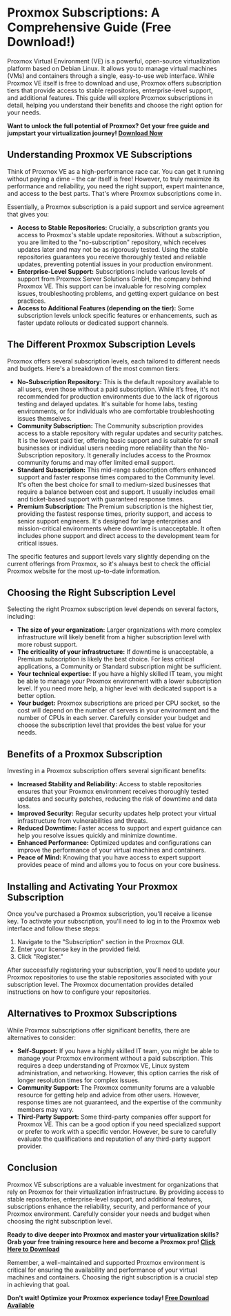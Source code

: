 # Proxmox Subscriptions: A Comprehensive Guide (Free Download!)

Proxmox Virtual Environment (VE) is a powerful, open-source virtualization platform based on Debian Linux. It allows you to manage virtual machines (VMs) and containers through a single, easy-to-use web interface. While Proxmox VE itself is free to download and use, Proxmox offers subscription tiers that provide access to stable repositories, enterprise-level support, and additional features. This guide will explore Proxmox subscriptions in detail, helping you understand their benefits and choose the right option for your needs.

**Want to unlock the full potential of Proxmox? Get your free guide and jumpstart your virtualization journey! [Download Now](https://udemywork.com/proxmox-subscriptions)**

## Understanding Proxmox VE Subscriptions

Think of Proxmox VE as a high-performance race car. You can get it running without paying a dime – the car itself is free! However, to truly maximize its performance and reliability, you need the right support, expert maintenance, and access to the best parts. That's where Proxmox subscriptions come in.

Essentially, a Proxmox subscription is a paid support and service agreement that gives you:

*   **Access to Stable Repositories:** Crucially, a subscription grants you access to Proxmox's stable update repositories. Without a subscription, you are limited to the "no-subscription" repository, which receives updates later and may not be as rigorously tested.  Using the stable repositories guarantees you receive thoroughly tested and reliable updates, preventing potential issues in your production environment.
*   **Enterprise-Level Support:** Subscriptions include various levels of support from Proxmox Server Solutions GmbH, the company behind Proxmox VE. This support can be invaluable for resolving complex issues, troubleshooting problems, and getting expert guidance on best practices.
*   **Access to Additional Features (depending on the tier):**  Some subscription levels unlock specific features or enhancements, such as faster update rollouts or dedicated support channels.

## The Different Proxmox Subscription Levels

Proxmox offers several subscription levels, each tailored to different needs and budgets. Here's a breakdown of the most common tiers:

*   **No-Subscription Repository:** This is the default repository available to all users, even those without a paid subscription. While it’s free, it's not recommended for production environments due to the lack of rigorous testing and delayed updates.  It's suitable for home labs, testing environments, or for individuals who are comfortable troubleshooting issues themselves.
*   **Community Subscription:** The Community subscription provides access to a stable repository with regular updates and security patches. It is the lowest paid tier, offering basic support and is suitable for small businesses or individual users needing more reliability than the No-Subscription repository.  It generally includes access to the Proxmox community forums and may offer limited email support.
*   **Standard Subscription:** This mid-range subscription offers enhanced support and faster response times compared to the Community level.  It's often the best choice for small to medium-sized businesses that require a balance between cost and support. It usually includes email and ticket-based support with guaranteed response times.
*   **Premium Subscription:** The Premium subscription is the highest tier, providing the fastest response times, priority support, and access to senior support engineers. It's designed for large enterprises and mission-critical environments where downtime is unacceptable.  It often includes phone support and direct access to the development team for critical issues.

The specific features and support levels vary slightly depending on the current offerings from Proxmox, so it's always best to check the official Proxmox website for the most up-to-date information.

## Choosing the Right Subscription Level

Selecting the right Proxmox subscription level depends on several factors, including:

*   **The size of your organization:**  Larger organizations with more complex infrastructure will likely benefit from a higher subscription level with more robust support.
*   **The criticality of your infrastructure:**  If downtime is unacceptable, a Premium subscription is likely the best choice. For less critical applications, a Community or Standard subscription might be sufficient.
*   **Your technical expertise:**  If you have a highly skilled IT team, you might be able to manage your Proxmox environment with a lower subscription level.  If you need more help, a higher level with dedicated support is a better option.
*   **Your budget:**  Proxmox subscriptions are priced per CPU socket, so the cost will depend on the number of servers in your environment and the number of CPUs in each server. Carefully consider your budget and choose the subscription level that provides the best value for your needs.

## Benefits of a Proxmox Subscription

Investing in a Proxmox subscription offers several significant benefits:

*   **Increased Stability and Reliability:** Access to stable repositories ensures that your Proxmox environment receives thoroughly tested updates and security patches, reducing the risk of downtime and data loss.
*   **Improved Security:**  Regular security updates help protect your virtual infrastructure from vulnerabilities and threats.
*   **Reduced Downtime:**  Faster access to support and expert guidance can help you resolve issues quickly and minimize downtime.
*   **Enhanced Performance:**  Optimized updates and configurations can improve the performance of your virtual machines and containers.
*   **Peace of Mind:**  Knowing that you have access to expert support provides peace of mind and allows you to focus on your core business.

## Installing and Activating Your Proxmox Subscription

Once you've purchased a Proxmox subscription, you'll receive a license key.  To activate your subscription, you'll need to log in to the Proxmox web interface and follow these steps:

1.  Navigate to the "Subscription" section in the Proxmox GUI.
2.  Enter your license key in the provided field.
3.  Click "Register."

After successfully registering your subscription, you'll need to update your Proxmox repositories to use the stable repositories associated with your subscription level.  The Proxmox documentation provides detailed instructions on how to configure your repositories.

## Alternatives to Proxmox Subscriptions

While Proxmox subscriptions offer significant benefits, there are alternatives to consider:

*   **Self-Support:** If you have a highly skilled IT team, you might be able to manage your Proxmox environment without a paid subscription. This requires a deep understanding of Proxmox VE, Linux system administration, and networking.  However, this option carries the risk of longer resolution times for complex issues.
*   **Community Support:** The Proxmox community forums are a valuable resource for getting help and advice from other users. However, response times are not guaranteed, and the expertise of the community members may vary.
*   **Third-Party Support:** Some third-party companies offer support for Proxmox VE.  This can be a good option if you need specialized support or prefer to work with a specific vendor. However, be sure to carefully evaluate the qualifications and reputation of any third-party support provider.

## Conclusion

Proxmox VE subscriptions are a valuable investment for organizations that rely on Proxmox for their virtualization infrastructure. By providing access to stable repositories, enterprise-level support, and additional features, subscriptions enhance the reliability, security, and performance of your Proxmox environment. Carefully consider your needs and budget when choosing the right subscription level.

**Ready to dive deeper into Proxmox and master your virtualization skills? Grab your free training resource here and become a Proxmox pro! [Click Here to Download](https://udemywork.com/proxmox-subscriptions)**

Remember, a well-maintained and supported Proxmox environment is critical for ensuring the availability and performance of your virtual machines and containers. Choosing the right subscription is a crucial step in achieving that goal.

**Don't wait! Optimize your Proxmox experience today! [Free Download Available](https://udemywork.com/proxmox-subscriptions)**
